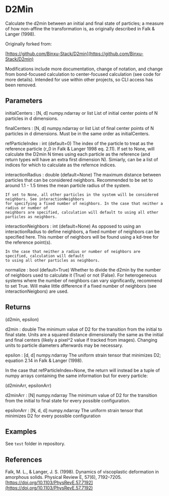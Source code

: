 # D2Min

Calculate the d2min between an initial and final state of particles;
a measure of how non-affine the transformation is, as originally described
in Falk & Langer (1998).

Originally forked from:

[https://github.com/Binxu-Stack/D2min](https://github.com/Binxu-Stack/D2min)

Modifications include more documentation, change of notation,
and change from bond-focused calculation to center-focused
calculation (see code for more details).
Intended for use within other projects, so CLI access has been
removed.

Parameters
----------

initialCenters :  [N, d] numpy.ndarray or list
    List of initial center points of N particles in d dimensions.

finalCenters :  [N, d] numpy.ndarray or list
    List of final center points of N particles in d dimensions. Must be
    in the same order as initialCenters.

refParticleIndex : int (default=0)
    The index of the particle to treat as the reference particle (r_0 in Falk & Langer
    1998 eq. 2.11). If set to None, will calculate the D2min N times using each particle
    as the reference (and return types will have an extra first dimension N). Simiarly, can
    be a list of indices for which to calculate as the refernce indices.

interactionRadius : double (default=None)
    The maximum distance between particles that can be considered neighbors. Recommended to
    be set to around 1.1 - 1.5 times the mean particle radius of the system.

    If set to None, all other particles in the system will be considered neighbors. See interactionNeighbors
    for specifying a fixed number of neighbors. In the case that neither a radius or number of
    neighbors are specified, calculation will default to using all other particles as neighbors.

interactionNeighbors : int (default=None)
    As opposed to using an interactionRadius to define neighbors, a fixed number of neighbors can
    be specified here. This number of neighbors will be found using a kd-tree for the reference point(s).

    In the case that neither a radius or number of neighbors are specified, calculation will default
    to using all other particles as neighbors.

normalize : bool (default=True)
    Whether to divide the d2min by the number of neighbors used to calculate it (True) or not (False).
    For heterogeneous systems where the number of neighbors can vary significantly, recommend to set True.
    Will make little difference if a fixed number of neighbors (see interactionNeigbors) are used.

Returns
-------

(d2min, epsilon)

d2min : double
    The minimum value of D2 for the transition from the initial to final state. Units
    are a squared distance dimensionally the same as the initial and final centers (likely
    a pixel^2 value if tracked from images). Changing units to particle diameters afterwards
    may be necessary.

epsilon : [d, d] numpy.ndarray
    The uniform strain tensor that minimizes D2; equation 2.14 in Falk & Langer (1998).

In the case that refParticleIndex=None, the return will instead be a tuple of numpy arrays
containing the same information but for every particle:

(d2minArr, epsilonArr)

d2minArr : [N] numpy.ndarray
    The minimum value of D2 for the transition from the initial to final state for
    every possible configuration.

epsilonArr : [N, d, d] numpy.ndarray
    The uniform strain tensor that minimizes D2 for every possible configuration


Examples
--------

See `test` folder in repository.

    
References
----------    

Falk, M. L., & Langer, J. S. (1998). Dynamics of viscoplastic deformation in amorphous solids. Physical Review E, 57(6), 7192–7205.
[https://doi.org/10.1103/PhysRevE.57.7192](https://doi.org/10.1103/PhysRevE.57.7192)

